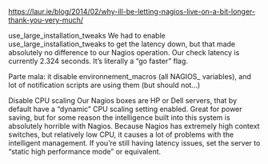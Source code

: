 https://laur.ie/blog/2014/02/why-ill-be-letting-nagios-live-on-a-bit-longer-thank-you-very-much/

use_large_installation_tweaks
We had to enable use_large_installation_tweaks  to get the latency down, but that made absolutely no difference to our Nagios operation. Our check latency is currently 2.324 seconds.
It’s literally a “go faster” flag.

Parte mala: it disable environnement_macros (all NAGIOS_ variables), and lot of notification scripts are using them (but should not…)


Disable CPU scaling
Our Nagios boxes are HP or Dell servers, that by default have a “dynamic” CPU scaling setting enabled. Great for power saving, but for some reason the intelligence built into this system is absolutely horrible with Nagios. Because Nagios has extremely high context switches, but relatively low CPU, it causes a lot of problems with the intelligent management. If you’re still having latency issues, set the server to “static high performance mode” or equivalent.
